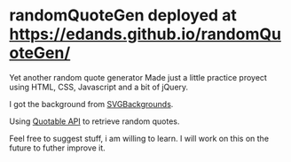 # randomQuoteGen deployed at https://edands.github.io/randomQuoteGen/

Yet another random quote generator 
Made just a little practice proyect using HTML, CSS, Javascript and a bit of jQuery.

I got the background from [SVGBackgrounds](https://www.svgbackgrounds.com/).

Using [Quotable API](https://github.com/lukePeavey/quotable) to retrieve random quotes.

Feel free to suggest stuff, i am willing to learn. 
I will work on this on the future to futher improve it.
